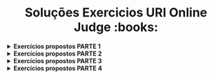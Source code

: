 <h1 align="center">Soluções Exercicios URI Online Judge :books:</h1>



<details>
    <summary><strong>Exercícios propostos PARTE 1</strong></summary>
    <br />
    <div align="left">
        <!-- Estrutura Sequencial -->
        <table border=1>
            <tr>
                <th>Sequencia</th>
                <th>Numero Desafio</th>
				<th>Descrição</th>
                <th>Solução</th>
                <th>Status</th>
            </tr>
            <tr>
                <td align="center">1</td>
                <td align="center">1001</td>
				<td>Extremamente Básico</td>
                <td><a href="https://github.com/pauloloedu/Estudos/blob/main/C_Sharp/Udemy/Exercicios_URI_Online_Judge/Exercicios_%20propostos_PARTE_1/1001/Program.cs">Código</a></td>
                <td align="center">✔️</td>
            </tr>
            <tr>
                <td align="center">2</td>
                <td align="center">1002</td>
				<td>Área do Círculo</td>
                <td><a href="https://github.com/pauloloedu/Estudos/blob/main/C_Sharp/Udemy/Exercicios_URI_Online_Judge/Exercicios_%20propostos_PARTE_1/1002/Program.cs">Código</a></td>
                <td align="center">✔️</td>
            </tr>
            <tr>
                <td align="center">3</td>
                <td align="center">1003</td>
				<td>Soma Simples</td>
                <td><a href="https://github.com/pauloloedu/Estudos/blob/main/C_Sharp/Udemy/Exercicios_URI_Online_Judge/Exercicios_%20propostos_PARTE_1/1003/Program.cs">Código</a></td>
                <td align="center">✔️</td>
            </tr>
           	<tr>
                <td align="center">4</td>
                <td align="center">1004</td>
				<td>Produto Simples</td>
                <td><a href="https://github.com/pauloloedu/Estudos/blob/main/C_Sharp/Udemy/Exercicios_URI_Online_Judge/Exercicios_%20propostos_PARTE_1/1004/Program.cs">Código</a></td>
                <td align="center">✔️</td>
            </tr>
			<tr>
                <td align="center">5</td>
                <td align="center">1005</td>
				<td>Média 1</td>
                <td><a href="https://github.com/pauloloedu/Estudos/blob/main/C_Sharp/Udemy/Exercicios_URI_Online_Judge/Exercicios_%20propostos_PARTE_1/1005/Program.cs">Código</a></td>
                <td align="center">✔️</td>
            </tr>
			<tr>
                <td align="center">6</td>
                <td align="center">1006</td>
				<td>Média 2</td>
                <td><a href="https://github.com/pauloloedu/Estudos/blob/main/C_Sharp/Udemy/Exercicios_URI_Online_Judge/Exercicios_%20propostos_PARTE_1/1006/Program.cs">Código</a></td>
                <td align="center">✔️</td>
            </tr>
            <tr>
                <td align="center">7</td>
                <td align="center">1007</td>
				<td>Diferença</td>
                <td><a href="https://github.com/pauloloedu/Estudos/blob/main/C_Sharp/Udemy/Exercicios_URI_Online_Judge/Exercicios_%20propostos_PARTE_1/1007/Program.cs">Código</a></td>
                <td align="center">✔️</td>
            </tr>
            <tr>
                <td align="center">8</td>
                <td align="center">1008</td>
				<td>Salário</td>
                <td><a href="https://github.com/pauloloedu/Estudos/blob/main/C_Sharp/Udemy/Exercicios_URI_Online_Judge/Exercicios_%20propostos_PARTE_1/1008/Program.cs">Código</a></td>
                <td align="center">✔️</td>
            </tr>
            <tr>
                <td align="center">9</td>
                <td align="center">1010</td>
				<td>Cálculo Simples</td>
                <td><a href="https://github.com/pauloloedu/Estudos/blob/main/C_Sharp/Udemy/Exercicios_URI_Online_Judge/Exercicios_%20propostos_PARTE_1/1010/Program.cs">Código</a></td>
                <td align="center">✔️</td>
            </tr>
            <tr>
                <td align="center">10</td>
                <td align="center">1014</td>
				<td>consumo</td>
                <td><a href="https://github.com/pauloloedu/Estudos/blob/main/C_Sharp/Udemy/Exercicios_URI_Online_Judge/Exercicios_%20propostos_PARTE_1/1014/Program.cs">Código</a></td>
                <td align="center">✔️</td>
            </tr>
            <tr>
                <td align="center">11</td>
                <td align="center">1016</td>
				<td>Distância</td>
                <td><a href="https://github.com/pauloloedu/Estudos/blob/main/C_Sharp/Udemy/Exercicios_URI_Online_Judge/Exercicios_%20propostos_PARTE_1/1016/Program.cs">Código</a></td>
                <td align="center">✔️</td>
            </tr>
            <tr>
                <td align="center">12</td>
                <td align="center">1017</td>
				<td>Gasto de Combustível</td>
                <td><a href="https://github.com/pauloloedu/Estudos/blob/main/C_Sharp/Udemy/Exercicios_URI_Online_Judge/Exercicios_%20propostos_PARTE_1/1017/Program.cs">Código</a></td>
                <td align="center">✔️</td>
            </tr>
        </table>
    </div>
</details>

<details>
    <summary><strong>Exercícios propostos PARTE 2</strong></summary>
	<br>
    <div align="left">
        <table border=1>
            <tr>
                <th>Sequencia</th>
                <th>Numero Desafio</th>
				<th>Descrição</th>
                <th>Solução</th>
                <th>Status</th>
            </tr>
            <tr>
                <td align="center">1</td>
                <td align="center">1009</td>
				<td>Extremamente Básico</td>
                <td><a href="https://github.com/pauloloedu/Estudos/blob/main/C_Sharp/Udemy/Exercicios_URI_Online_Judge/Exercicios_%20propostos_PARTE_2/1009/Program.cs">Código</a></td>
                <td align="center">✔️</td>
            </tr>
            <tr>
                <td align="center">2</td>
                <td align="center">1011</td>
				<td>Área do Círculo</td>
                <td><a href="https://github.com/pauloloedu/Estudos/blob/main/C_Sharp/Udemy/Exercicios_URI_Online_Judge/Exercicios_%20propostos_PARTE_2/1011/Program.cs">Código</a></td>
                <td align="center">✔️</td>
            </tr>
            <tr>
                <td align="center">3</td>
                <td align="center">1012</td>
				<td>Soma Simples</td>
                <td><a href="https://github.com/pauloloedu/Estudos/blob/main/C_Sharp/Udemy/Exercicios_URI_Online_Judge/Exercicios_%20propostos_PARTE_2/1012/Program.cs">Código</a></td>
                <td align="center">✔️</td>
            </tr>
           	<tr>
                <td align="center">4</td>
                <td align="center">1013</td>
				<td>Produto Simples</td>
                <td><a href="https://github.com/pauloloedu/Estudos/blob/main/C_Sharp/Udemy/Exercicios_URI_Online_Judge/Exercicios_%20propostos_PARTE_2/1013/Program.cs">Código</a></td>
                <td align="center">✔️</td>
            </tr>
			<tr>
                <td align="center">5</td>
                <td align="center">1015</td>
				<td>Média 1</td>
                <td><a href="https://github.com/pauloloedu/Estudos/blob/main/C_Sharp/Udemy/Exercicios_URI_Online_Judge/Exercicios_%20propostos_PARTE_2/1015/Program.cs">Código</a></td>
                <td align="center">✔️</td>
            </tr>
        </table>
    </div>			
</details>

<details>
    <summary><strong>Exercícios propostos PARTE 3</strong></summary>
	<br>
</details>

<details>
    <summary><strong>Exercícios propostos PARTE 4</strong></summary>
	<br>
</details>



